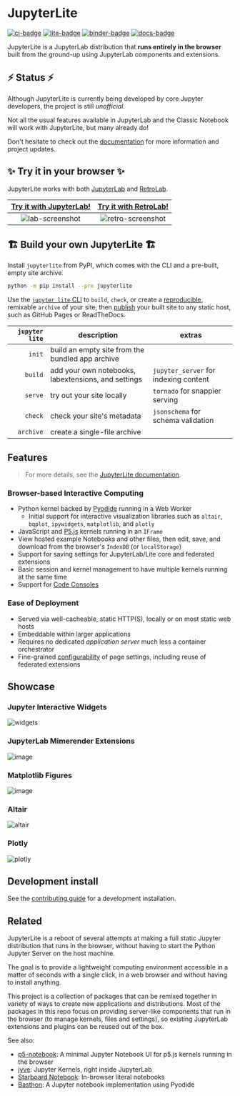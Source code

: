 # JupyterLite

[![ci-badge]][ci] [![lite-badge]][lite] [![binder-badge]][binder] [![docs-badge]][docs]

[ci-badge]: https://github.com/jupyterlite/jupyterlite/workflows/Build/badge.svg
[lite-badge]:
  https://gist.githubusercontent.com/bollwyvl/72565d11c9f0340c98c8199438cd63d5/raw/d78510cafbc45f83eba2acf51a38e5885d0bb3ce/badge.svg
[lite]: https://jupyterlite.rtfd.io/en/latest/try/lab
[ci]: https://github.com/jupyterlite/jupyterlite/actions?query=branch%3Amain
[binder-badge]: https://mybinder.org/badge_logo.svg
[binder]: https://mybinder.org/v2/gh/jupyterlite/jupyterlite/main?urlpath=lab
[docs-badge]: https://readthedocs.org/projects/jupyterlite/badge/?version=latest
[docs]: https://jupyterlite.readthedocs.io/en/latest/?badge=latest

JupyterLite is a JupyterLab distribution that **runs entirely in the browser** built
from the ground-up using JupyterLab components and extensions.

## ⚡ Status ⚡

Although JupyterLite is currently being developed by core Jupyter developers, the
project is still _unofficial_.

Not all the usual features available in JupyterLab and the Classic Notebook will work
with JupyterLite, but many already do!

Don't hesitate to check out the
[documentation](https://jupyterlite.readthedocs.io/en/latest/user-guide.html#frequently-asked-questions)
for more information and project updates.

## ✨ Try it in your browser ✨

JupyterLite works with both [JupyterLab](https://github.com/jupyterlab/jupyterlab) and
[RetroLab](https://github.com/jupyterlab/retrolab).

| [Try it with JupyterLab!] | [Try it with RetroLab!] |
| :-----------------------: | :---------------------: |
|     ![lab-screenshot]     |   ![retro-screenshot]   |

[try it with jupyterlab!]: https://jupyterlite.readthedocs.io/en/latest/try/lab
[lab-screenshot]:
  https://user-images.githubusercontent.com/591645/114009512-7fe79600-9863-11eb-9aac-3a9ef6345011.png
[try it with retrolab!]: https://jupyterlite.readthedocs.io/en/latest/try/retro
[retro-screenshot]:
  https://user-images.githubusercontent.com/591645/114454062-78fdb200-9bda-11eb-9cda-4ee327dd1c77.png

## 🏗️ Build your own JupyterLite 🏗️

Install `jupyterlite` from PyPI, which comes with the CLI and a pre-built, empty site
archive.

```bash
python -m pip install --pre jupyterlite
```

Use the [`jupyter lite` CLI][cli] to `build`, `check`, or create a [reproducible],
remixable `archive` of your site, then [publish] your built site to any static host,
such as GitHub Pages or ReadTheDocs.

| `jupyter lite` | description                                         | extras                                |
| -------------: | --------------------------------------------------- | ------------------------------------- |
|         `init` | build an empty site from the bundled app archive    |                                       |
|        `build` | add your own notebooks, labextensions, and settings | `jupyter_server` for indexing content |
|        `serve` | try out your site locally                           | `tornado` for snappier serving        |
|        `check` | check your site's metadata                          | `jsonschema` for schema validation    |
|      `archive` | create a single-file archive                        |                                       |

[cli]: https://jupyterlite.readthedocs.io/en/latest/cli.html
[publish]: https://jupyterlite.readthedocs.io/en/latest/deploying.html
[reproducible]:
  https://jupyterlite.readthedocs.io/en/latest/cli.html#reproducible-archives

## Features

> For more details, see the [JupyterLite documentation](https://jupyterlite.rtfd.io).

### Browser-based Interactive Computing

- Python kernel backed by [Pyodide](https://pyodide.org) running in a Web Worker
  - Initial support for interactive visualization libraries such as `altair`, `bqplot`,
    `ipywidgets`, `matplotlib`, and `plotly`
- JavaScript and [P5.js] kernels running in an `IFrame`
- View hosted example Notebooks and other files, then edit, save, and download from the
  browser's `IndexDB` (or `localStorage`)
- Support for saving settings for JupyterLab/Lite core and federated extensions
- Basic session and kernel management to have multiple kernels running at the same time
- Support for
  [Code Consoles](https://jupyterlab.readthedocs.io/en/stable/user/code_console.html)

[p5.js]: https://p5js.org/

### Ease of Deployment

- Served via well-cacheable, static HTTP(S), locally or on most static web hosts
- Embeddable within larger applications
- Requires no dedicated _application server_ much less a container orchestrator
- Fine-grained [configurability] of page settings, including reuse of federated
  extensions

[configurability]: https://jupyterlite.readthedocs.io/en/latest/configuring.html

## Showcase

### Jupyter Interactive Widgets

![widgets](https://user-images.githubusercontent.com/591645/123929339-086f6180-d98f-11eb-8ab0-c7f9661ff41e.gif)

### JupyterLab Mimerender Extensions

![image](https://user-images.githubusercontent.com/591645/123927543-3d7ab480-d98d-11eb-9e7e-eb47baf76bc0.png)

### Matplotlib Figures

![image](https://user-images.githubusercontent.com/591645/123927611-4d929400-d98d-11eb-9201-c46dd47b9047.png)

### Altair

![altair](https://user-images.githubusercontent.com/591645/123929321-04dbda80-d98f-11eb-9d5f-c5429d7aeb51.gif)

### Plotly

![plotly](https://user-images.githubusercontent.com/591645/123929332-06a59e00-d98f-11eb-8c51-4a094859c128.gif)

## Development install

See the
[contributing guide](https://github.com/jupyterlite/jupyterlite/blob/main/CONTRIBUTING.md)
for a development installation.

## Related

JupyterLite is a reboot of several attempts at making a full static Jupyter distribution
that runs in the browser, without having to start the Python Jupyter Server on the host
machine.

The goal is to provide a lightweight computing environment accessible in a matter of
seconds with a single click, in a web browser and without having to install anything.

This project is a collection of packages that can be remixed together in variety of ways
to create new applications and distributions. Most of the packages in this repo focus on
providing server-like components that run in the browser (to manage kernels, files and
settings), so existing JupyterLab extensions and plugins can be reused out of the box.

See also:

- [p5-notebook](https://github.com/jtpio/p5-notebook): A minimal Jupyter Notebook UI for
  p5.js kernels running in the browser
- [jyve](https://github.com/deathbeds/jyve): Jupyter Kernels, right inside JupyterLab
- [Starboard Notebook](https://github.com/gzuidhof/starboard-notebook): In-browser
  literal notebooks
- [Basthon](https://basthon.fr/about.html): A Jupyter notebook implementation using
  Pyodide
